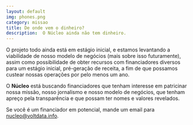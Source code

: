 ```yaml
---
layout: default
img: phones.png
category: missao
title: De onde vem o dinheiro?
description:  O Núcleo ainda não tem dinheiro.
---
```


O projeto todo ainda está em estágio inicial, e estamos levantando a viabilidade de nosso modelo de negócios (mais sobre isso futuramente), assim como possibilidade de obter recursos com financiadores diversos para um estágio inicial, pré-geração de receita, a fim de que possamos custear nossas operações por pelo menos um ano.

O **Núcleo** está buscando financiadores que tenham interesse em patricinar nossa missão, nosso jornalismo e nosso modelo de negócios, que tenham apreço pela transparência e que possam ter nomes e valores revelados.

Se você é um financiador em potencial, mande um email para [nucleo@voltdata.info](mailto:nucleo@voltdata.info).
